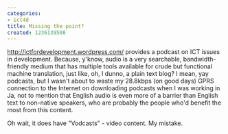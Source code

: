 ```yaml
---
categories:
- ict4d
title: Missing the point?
created: 1236139508
---
```

http://ictfordevelopment.wordpress.com/  provides a podcast on ICT issues in development.  Because, y'know, audio is a very searchable, bandwidth-friendly medium that has multiple tools available for crude but functional machine translation, just like, oh, I dunno, a plain text blog?  I mean, yay podcasts, but I wasn't about to waste my 28.8kbps (on good days) GPRS connection to the Internet on downloading podcasts when I was working in Ja, not to mention that English audio is even more of a barrier than English text to non-native speakers, who are probably the people who'd benefit the most from this content.

Oh wait, it does have "Vodcasts" - video content.  My mistake.
